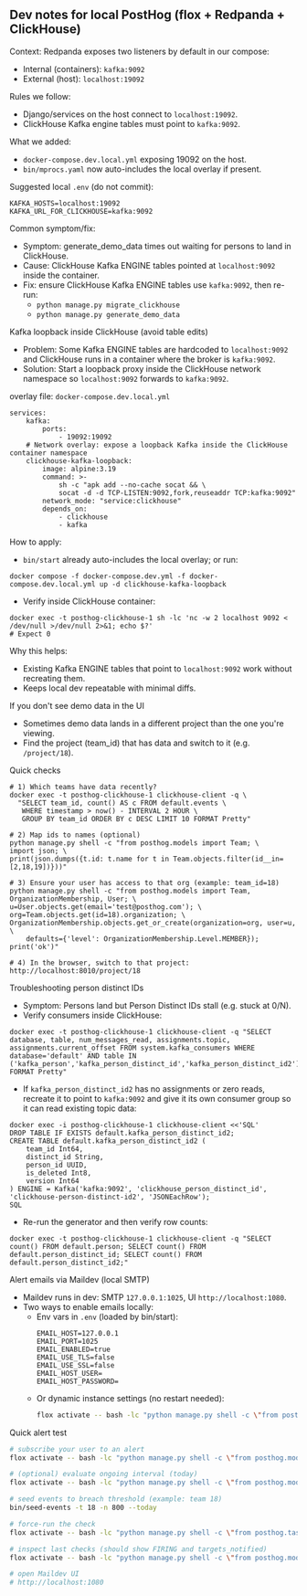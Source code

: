 ## Dev notes for local PostHog (flox + Redpanda + ClickHouse)

Context: Redpanda exposes two listeners by default in our compose:
- Internal (containers): `kafka:9092`
- External (host): `localhost:19092`

Rules we follow:
- Django/services on the host connect to `localhost:19092`.
- ClickHouse Kafka engine tables must point to `kafka:9092`.

What we added:
- `docker-compose.dev.local.yml` exposing 19092 on the host.
- `bin/mprocs.yaml` now auto-includes the local overlay if present.

Suggested local `.env` (do not commit):
```
KAFKA_HOSTS=localhost:19092
KAFKA_URL_FOR_CLICKHOUSE=kafka:9092
```

Common symptom/fix:
- Symptom: generate_demo_data times out waiting for persons to land in ClickHouse.
- Cause: ClickHouse Kafka ENGINE tables pointed at `localhost:9092` inside the container.
- Fix: ensure ClickHouse Kafka ENGINE tables use `kafka:9092`, then re-run:
  - `python manage.py migrate_clickhouse`
  - `python manage.py generate_demo_data`

Kafka loopback inside ClickHouse (avoid table edits)
- Problem: Some Kafka ENGINE tables are hardcoded to `localhost:9092` and ClickHouse runs in a container where the broker is `kafka:9092`.
- Solution: Start a loopback proxy inside the ClickHouse network namespace so `localhost:9092` forwards to `kafka:9092`.

overlay file: `docker-compose.dev.local.yml`
```
services:
    kafka:
        ports:
            - 19092:19092
    # Network overlay: expose a loopback Kafka inside the ClickHouse container namespace
    clickhouse-kafka-loopback:
        image: alpine:3.19
        command: >-
            sh -c "apk add --no-cache socat && \
            socat -d -d TCP-LISTEN:9092,fork,reuseaddr TCP:kafka:9092"
        network_mode: "service:clickhouse"
        depends_on:
            - clickhouse
            - kafka
```

How to apply:
- `bin/start` already auto-includes the local overlay; or run:
```
docker compose -f docker-compose.dev.yml -f docker-compose.dev.local.yml up -d clickhouse-kafka-loopback
```
- Verify inside ClickHouse container:
```
docker exec -t posthog-clickhouse-1 sh -lc 'nc -w 2 localhost 9092 < /dev/null >/dev/null 2>&1; echo $?'
# Expect 0
```

Why this helps:
- Existing Kafka ENGINE tables that point to `localhost:9092` work without recreating them.
- Keeps local dev repeatable with minimal diffs.

If you don't see demo data in the UI
- Sometimes demo data lands in a different project than the one you're viewing.
- Find the project (team_id) that has data and switch to it (e.g. `/project/18`).

Quick checks
```
# 1) Which teams have data recently?
docker exec -t posthog-clickhouse-1 clickhouse-client -q \
  "SELECT team_id, count() AS c FROM default.events \
   WHERE timestamp > now() - INTERVAL 2 HOUR \
   GROUP BY team_id ORDER BY c DESC LIMIT 10 FORMAT Pretty"

# 2) Map ids to names (optional)
python manage.py shell -c "from posthog.models import Team; \
import json; \
print(json.dumps({t.id: t.name for t in Team.objects.filter(id__in=[2,18,19])}))"

# 3) Ensure your user has access to that org (example: team_id=18)
python manage.py shell -c "from posthog.models import Team, OrganizationMembership, User; \
u=User.objects.get(email='test@posthog.com'); \
org=Team.objects.get(id=18).organization; \
OrganizationMembership.objects.get_or_create(organization=org, user=u, \
    defaults={'level': OrganizationMembership.Level.MEMBER}); print('ok')"

# 4) In the browser, switch to that project: http://localhost:8010/project/18
```

Troubleshooting person distinct IDs
- Symptom: Persons land but Person Distinct IDs stall (e.g. stuck at 0/N).
- Verify consumers inside ClickHouse:
```
docker exec -t posthog-clickhouse-1 clickhouse-client -q "SELECT database, table, num_messages_read, assignments.topic, assignments.current_offset FROM system.kafka_consumers WHERE database='default' AND table IN ('kafka_person','kafka_person_distinct_id','kafka_person_distinct_id2') FORMAT Pretty"
```
- If `kafka_person_distinct_id2` has no assignments or zero reads, recreate it to point to `kafka:9092` and give it its own consumer group so it can read existing topic data:
```
docker exec -i posthog-clickhouse-1 clickhouse-client <<'SQL'
DROP TABLE IF EXISTS default.kafka_person_distinct_id2;
CREATE TABLE default.kafka_person_distinct_id2 (
    team_id Int64,
    distinct_id String,
    person_id UUID,
    is_deleted Int8,
    version Int64
) ENGINE = Kafka('kafka:9092', 'clickhouse_person_distinct_id', 'clickhouse-person-distinct-id2', 'JSONEachRow');
SQL
```
- Re-run the generator and then verify row counts:
```
docker exec -t posthog-clickhouse-1 clickhouse-client -q "SELECT count() FROM default.person; SELECT count() FROM default.person_distinct_id; SELECT count() FROM default.person_distinct_id2;"
```

Alert emails via Maildev (local SMTP)
- Maildev runs in dev: SMTP `127.0.0.1:1025`, UI `http://localhost:1080`.
- Two ways to enable emails locally:
  - Env vars in `.env` (loaded by bin/start):
    ```
    EMAIL_HOST=127.0.0.1
    EMAIL_PORT=1025
    EMAIL_ENABLED=true
    EMAIL_USE_TLS=false
    EMAIL_USE_SSL=false
    EMAIL_HOST_USER=
    EMAIL_HOST_PASSWORD=
    ```
  - Or dynamic instance settings (no restart needed):
    ```bash
    flox activate -- bash -lc "python manage.py shell -c \"from posthog.models.instance_setting import set_instance_setting as s; s('EMAIL_HOST','127.0.0.1'); s('EMAIL_PORT',1025); s('EMAIL_ENABLED', True); s('EMAIL_USE_TLS', False); s('EMAIL_USE_SSL', False); s('EMAIL_HOST_USER',''); s('EMAIL_HOST_PASSWORD',''); print('email on')\""
    ```

Quick alert test
```bash
# subscribe your user to an alert
flox activate -- bash -lc "python manage.py shell -c \"from posthog.models import AlertConfiguration, User; a=AlertConfiguration.objects.get(id='REPLACE_ALERT_ID'); u=User.objects.get(email='test@posthog.com'); a.subscribed_users.add(u); a.save(); print('subscribed')\""

# (optional) evaluate ongoing interval (today)
flox activate -- bash -lc "python manage.py shell -c \"from posthog.models import AlertConfiguration; a=AlertConfiguration.objects.get(id='REPLACE_ALERT_ID'); cfg=a.config or {}; cfg['check_ongoing_interval']=True; a.config=cfg; a.next_check_at=None; a.save(); print('cfg set')\""

# seed events to breach threshold (example: team 18)
bin/seed-events -t 18 -n 800 --today

# force-run the check
flox activate -- bash -lc "python manage.py shell -c \"from posthog.tasks.alerts.checks import check_alert; check_alert('REPLACE_ALERT_ID'); print('done')\""

# inspect last checks (should show FIRING and targets_notified)
flox activate -- bash -lc "python manage.py shell -c \"from posthog.models.alert import AlertCheck, AlertConfiguration; a=AlertConfiguration.objects.get(id='REPLACE_ALERT_ID'); c=AlertCheck.objects.filter(alert_configuration=a).order_by('-created_at').first(); print(c.state, c.calculated_value, c.targets_notified)\""

# open Maildev UI
# http://localhost:1080
```


